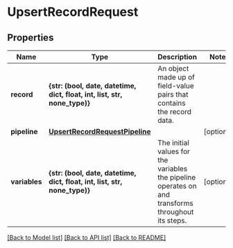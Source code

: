 # UpsertRecordRequest


## Properties
Name | Type | Description | Notes
------------ | ------------- | ------------- | -------------
**record** | **{str: (bool, date, datetime, dict, float, int, list, str, none_type)}** | An object made up of field-value pairs that contains the record data. | 
**pipeline** | [**UpsertRecordRequestPipeline**](UpsertRecordRequestPipeline.md) |  | [optional] 
**variables** | **{str: (bool, date, datetime, dict, float, int, list, str, none_type)}** | The initial values for the variables the pipeline operates on and transforms throughout its steps. | [optional] 

[[Back to Model list]](../README.md#documentation-for-models) [[Back to API list]](../README.md#documentation-for-api-endpoints) [[Back to README]](../README.md)


